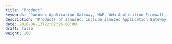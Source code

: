 ```yaml
---
title: "Product"
keywords: "Janusec Application Gateway, WAF, Web Application Firewall, WebCruiser Web Vulnerability Scanner"
description: "Products of Janusec, include Janusec Application Gateway, and WebCruiser Web Vulnerability Scanner etc."
date: 2018-06-13T22:02:26+08:00
draft: false
weight: 100
---
```


